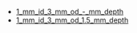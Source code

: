 * [1_mm_id_3_mm_od_-_mm_depth](/1_mm_id_3_mm_od_-_mm_depth)
* [1_mm_id_3_mm_od_1.5_mm_depth](/1_mm_id_3_mm_od_1.5_mm_depth)
